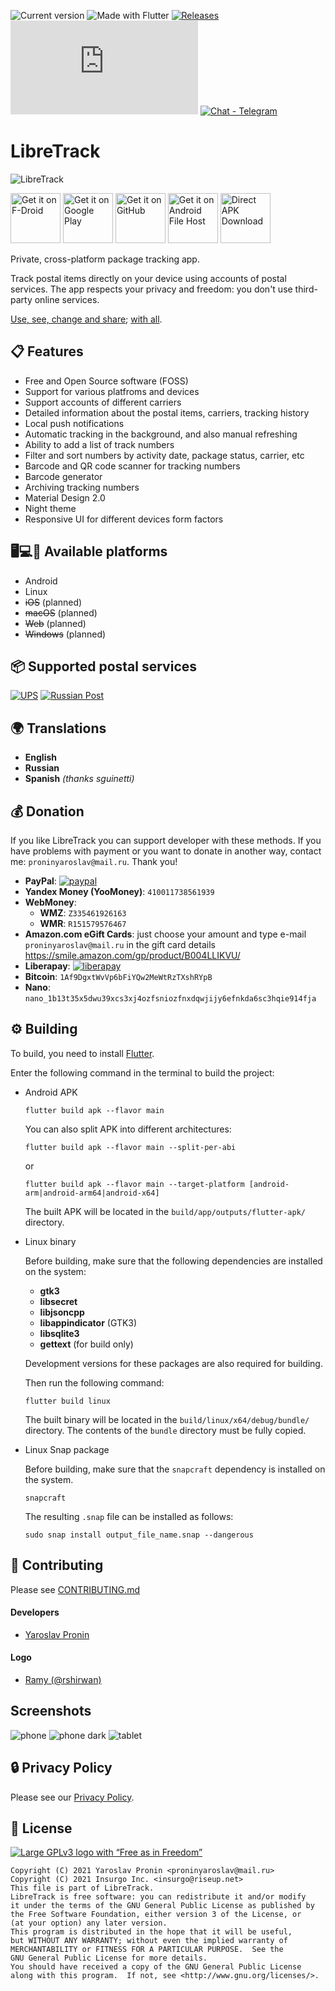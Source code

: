 ![Current version](https://img.shields.io/github/release/proninyaroslav/libretrack.svg?logo=github)
![Made with Flutter](https://img.shields.io/badge/Made%20with-Flutter-blue.svg)
[![Releases](https://img.shields.io/github/downloads/proninyaroslav/libretrack/total.svg)](https://github.com/proninyaroslav/libretrack/releases)
[![Matrix Room](https://img.shields.io/matrix/libretrack:matrix.org?label=Matrix%20Room)](https://matrix.to/#libretrack:matrix.org)
[![Chat - Telegram](https://img.shields.io/badge/chat-Telegram-blue.svg)](https://t.me/LibreTrack)

LibreTrack
=====================

![LibreTrack](fastlane/metadata/android/en-US/images/featureGraphic.png)

[<img alt="Get it on F-Droid" height="80" src="https://tachibanagenerallaboratories.github.io/images/badges/F-Droid/get-it-on.png">](https://f-droid.org/packages/org.proninyaroslav.libretrack)
[<img alt="Get it on Google Play" height="80" src="https://tachibanagenerallaboratories.github.io/images/badges/Google%20Play/google-play-badge.png">](https://play.google.com/store/apps/details?id=org.proninyaroslav.libretrack)
[<img alt="Get it on GitHub" height="80" src="https://tachibanagenerallaboratories.github.io/images/badges/GitHub/get-it-on-github.png">](https://github.com/proninyaroslav/libretrack/releases)
[<img alt="Get it on Android File Host" height="80" src="https://tachibanagenerallaboratories.github.io/images/badges/Android%20File%20Host/android-file-host-badge.png">](https://www.androidfilehost.com/?w=files&flid=326398)
[<img alt="Direct APK Download" height="80" src="https://tachibanagenerallaboratories.github.io/images/badges/Direct%20Download/direct-apk-download.png">](https://proninyaroslav.ru/ftp/libretrack)

Private, cross-platform package tracking app.

Track postal items directly on your device using accounts of postal services. The app respects your privacy and freedom: you don't use third-party online services.

[Use, see, change and share](https://en.wikipedia.org/wiki/Free_software); [with all](https://en.wikipedia.org/wiki/Copyleft).

## 📋 Features

 - Free and Open Source software (FOSS)
 - Support for various platfroms and devices
 - Support accounts of different carriers
 - Detailed information about the postal items, carriers, tracking history
 - Local push notifications
 - Automatic tracking in the background, and also manual refreshing
 - Ability to add a list of track numbers
 - Filter and sort numbers by activity date, package status, carrier, etc
 - Barcode and QR code scanner for tracking numbers
 - Barcode generator
 - Archiving tracking numbers
 - Material Design 2.0
 - Night theme
 - Responsive UI for different devices form factors

## 🖥️💻📱 Available platforms

 - Android
 - Linux
 - ~~iOS~~ (planned)
 - ~~macOS~~ (planned)
 - ~~Web~~ (planned)
 - ~~Windows~~ (planned)

## 📦 Supported postal services

[![UPS](assets/service_logo/ups.png)](https://www.ups.com)
[![Russian Post](assets/service_logo/russian_post.png)](https://www.pochta.ru/)

## 🌍 Translations

 - **English**
 - **Russian**
 - **Spanish** *(thanks sguinetti)*

## 💰 Donation

If you like LibreTrack you can support developer with these methods. If you have problems with payment or you want to donate in another way, contact me: `proninyaroslav@mail.ru`. Thank you!

 - **PayPal**: [![paypal](https://www.paypalobjects.com/en_US/i/btn/btn_donateCC_LG.gif)](https://www.paypal.com/cgi-bin/webscr?cmd=_s-xclick&hosted_button_id=GWWYZSCKPAB2Q)
 - **Yandex Money (YooMoney)**: `410011738561939`
 - **WebMoney**:
     - **WMZ**: `Z335461926163`
     - **WMR**: `R151579576467`
 - **Amazon.com eGift Cards**: just choose your amount and type e-mail `proninyaroslav@mail.ru`
in the gift card details https://smile.amazon.com/gp/product/B004LLIKVU/
 - **Liberapay**: [![liberapay](https://liberapay.com/assets/widgets/donate.svg)](https://liberapay.com/proninyaroslav/donate)
 - **Bitcoin**: `1Af9DgxtWvVp6bFiYQw2MeWtRzTXshRYpB`
 - **Nano**: `nano_1b13t35x5dwu39xcs3xj4ozfsniozfnxdqwjijy6efnkda6sc3hqie914fja`

## ⚙️ Building

To build, you need to install [Flutter](https://flutter.dev/docs/get-started/install).

Enter the following command in the terminal to build the project:
 - Android APK
    ```
    flutter build apk --flavor main
    ```
    You can also split APK into different architectures:
    ```
    flutter build apk --flavor main --split-per-abi
    ```
    or
    ```
    flutter build apk --flavor main --target-platform [android-arm|android-arm64|android-x64]
    ```
    The built APK will be located in the `build/app/outputs/flutter-apk/` directory.

 - Linux binary

    Before building, make sure that the following dependencies are installed on the system:
    - **gtk3**
    - **libsecret**
    - **libjsoncpp**
    - **libappindicator** (GTK3)
    - **libsqlite3**
    - **gettext** (for build only)

    Development versions for these packages are also required for building.

    Then run the following command:

    ```
    flutter build linux
    ```

    The built binary will be located in the `build/linux/x64/debug/bundle/` directory. The contents of the `bundle` directory must be fully copied.

 - Linux Snap package

    Before building, make sure that the `snapcraft` dependency is installed on the system.

    ```
    snapcraft
    ```

    The resulting `.snap` file can be installed as follows:

    ```
    sudo snap install output_file_name.snap --dangerous
    ```

## 🎉 Contributing

Please see [CONTRIBUTING.md](CONTRIBUTING.md)

#### Developers

* [Yaroslav Pronin](https://github.com/proninyaroslav)

#### Logo

* [Ramy (@rshirwan)](https://t.me/rshirwan)

## Screenshots

![phone](art/screenshots/phone.png) ![phone dark](art/screenshots/phone_dark.png) ![tablet](art/screenshots/tablet.png)

## 🔒 Privacy Policy

Please see our [Privacy Policy](PRIVACY.md).

## 📄 License

[![Large GPLv3 logo with “Free as in Freedom”](https://www.gnu.org/graphics/gplv3-with-text-136x68.png)](http://www.gnu.org/licenses/gpl-3.0.en.html)

    Copyright (C) 2021 Yaroslav Pronin <proninyaroslav@mail.ru>
    Copyright (C) 2021 Insurgo Inc. <insurgo@riseup.net>
    This file is part of LibreTrack.
    LibreTrack is free software: you can redistribute it and/or modify
    it under the terms of the GNU General Public License as published by
    the Free Software Foundation, either version 3 of the License, or
    (at your option) any later version.
    This program is distributed in the hope that it will be useful,
    but WITHOUT ANY WARRANTY; without even the implied warranty of
    MERCHANTABILITY or FITNESS FOR A PARTICULAR PURPOSE.  See the
    GNU General Public License for more details.
    You should have received a copy of the GNU General Public License
    along with this program.  If not, see <http://www.gnu.org/licenses/>.
